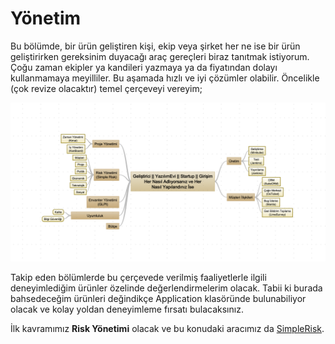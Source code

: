 # Yönetim

Bu bölümde, bir ürün geliştiren kişi, ekip veya şirket her ne ise bir ürün geliştirirken gereksinim duyacağı araç gereçleri biraz tanıtmak istiyorum. Çoğu zaman ekipler ya kandileri yazmaya ya da fiyatından dolayı kullanmamaya meyilliler. Bu aşamada hızlı ve iyi çözümler olabilir. Öncelikle (çok revize olacaktır) temel çerçeveyi vereyim;

![Çerçeve](assets/tr/images/isyonetimi.png "Çerçeve")

Takip eden bölümlerde bu çerçevede verilmiş faaliyetlerle ilgili deneyimlediğim ürünler özelinde değerlendirmelerim olacak. Tabii ki burada bahsedeceğim ürünleri değindikçe Application klasöründe bulunabiliyor olacak ve kolay yoldan deneyimleme fırsatı bulacaksınız.

İlk kavramımız **Risk Yönetimi** olacak ve bu konudaki aracımız da [SimpleRisk](../Applications/Business/SimpleRisk "SimpleRisk").


